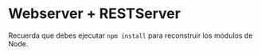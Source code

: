# Webserver + RESTServer

Recuerda que debes ejecutar ```npm install``` para reconstruir los módulos de Node.